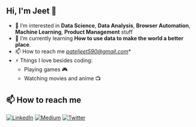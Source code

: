 ## Hi, I'm Jeet 👋

- 🔭 I’m interested in **Data Science**, **Data Analysis**, **Browser Automation**, **Machine Learning**, **Product Management** stuff
- 🌱 I’m currently learning **How to use data to make the world a better place**.
- 📫 How to reach me *pateljeet590@gmail.com**
- ⚡ Things I love besides coding:
  * Playing games 🎮
  * Watching movies and anime 📺


## 📫 How to reach me 
[![LinkedIn](https://img.shields.io/badge/LinkedIn-%230077B5.svg?logo=linkedin&logoColor=white)](https://linkedin.com/in/jeetrupareliya) [![Medium](https://img.shields.io/badge/Medium-12100E?logo=medium&logoColor=white)](https://medium.com/@jeetrupareliya) [![Twitter](https://img.shields.io/badge/Twitter-%231DA1F2.svg?logo=Twitter&logoColor=white)](https://twitter.com/jeetrupareliya) 
